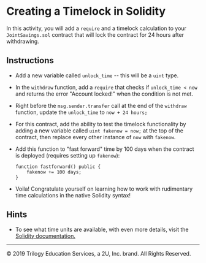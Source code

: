 # Creating a Timelock in Solidity

In this activity, you will add a `require` and a timelock calculation to your `JointSavings.sol` contract
that will lock the contract for 24 hours after withdrawing.

## Instructions

* Add a new variable called `unlock_time` -- this will be a `uint` type.

* In the `withdraw` function, add a `require` that checks if `unlock_time < now` and returns the error "Account locked!" when the condition is not met.

* Right before the `msg.sender.transfer` call at the end of the `withdraw` function, update the `unlock_time` to `now + 24 hours;`

* For this contract, add the ability to test the timelock functionality by adding a new variable called `uint fakenow = now;` at the top of the contract, then replace every other instance of `now` with `fakenow`.

* Add this function to "fast forward" time by 100 days when the contract is deployed (requires setting up `fakenow`):

  ```solidity
  function fastforward() public {
      fakenow += 100 days;
  }
  ```

* Voila! Congratulate yourself on learning how to work with rudimentary time calculations in the native Solidity syntax!

## Hints

* To see what time units are available, with even more details, visit the [Solidity documentation.](https://solidity.readthedocs.io/en/latest/units-and-global-variables.html)

---

© 2019 Trilogy Education Services, a 2U, Inc. brand. All Rights Reserved.
